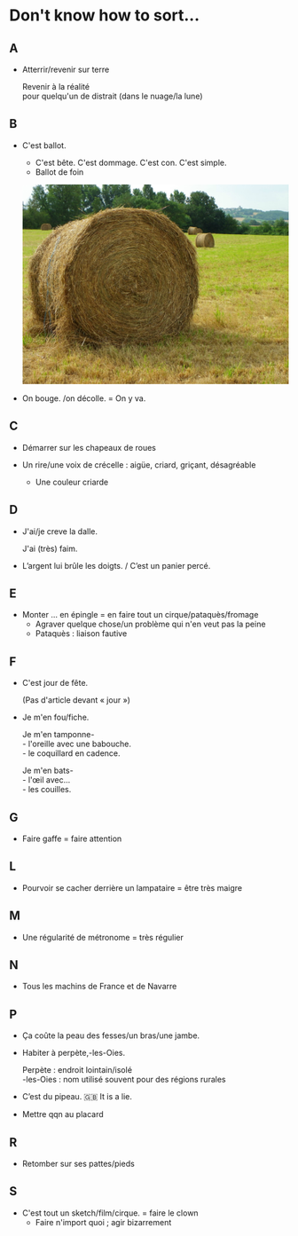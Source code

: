 # Don't know how to sort...


A
---
+ Atterrir/revenir sur terre
	
	Revenir à la réalité  
	pour quelqu'un de distrait (dans le nuage/la lune)

B
---
+ C'est ballot.
	+ C'est bête. C'est dommage. C'est con. C'est simple.
	+ Ballot de foin

	![Ballot de foin](Figures/ballot_foin.jpg)

+ On bouge. /on décolle. = On y va.

C
---
+ Démarrer sur les chapeaux de roues

+ Un rire/une voix de crécelle : aigüe, criard, griçant, désagréable
	+ Une couleur criarde

D
---
+ J'ai/je creve la dalle.

	J'ai (très) faim.

+ L’argent lui brûle les doigts. / C’est un panier percé.

E
---
+ Monter ... en épingle = en faire tout un cirque/pataquès/fromage
	+ Agraver quelque chose/un problème qui n'en veut pas la peine
	+ Pataquès : liaison fautive

F
---
+ C'est jour de fête.

	(Pas d'article devant &laquo; jour &raquo;)

+ Je m'en fou/fiche.

	Je m'en tamponne-  
		- l'oreille avec une babouche.  
		- le coquillard en cadence.
	
	Je m'en bats-  
		- l'&oelig;il avec...  
		- les couilles.

G
---
+ Faire gaffe = faire attention

L
---
+ Pourvoir se cacher derrière un lampataire = être très maigre

M
---
+ Une régularité de métronome = très régulier

N
---
+ Tous les machins de France et de Navarre

P
---
+ Ça coûte la peau des fesses/un bras/une jambe.

+ Habiter à perpète,-les-Oies.
	
	Perpète : endroit lointain/isolé  
	-les-Oies : nom utilisé souvent pour des régions rurales

+ C’est du pipeau. :uk: It is a lie.

+ Mettre qqn au placard

R
---
+ Retomber sur ses pattes/pieds

S
---
+ C'est tout un sketch/film/cirque. = faire le clown
	+ Faire n'import quoi ; agir bizarrement
